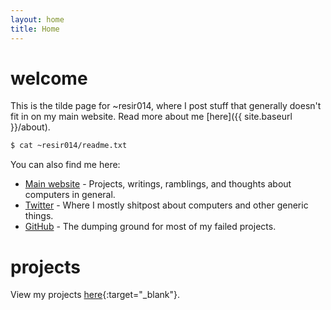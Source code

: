 ```yaml
---
layout: home
title: Home
---
```


# welcome

This is the tilde page for ~resir014, where I post stuff that generally doesn't fit in on my main website. Read more about me [here]({{ site.baseurl }}/about).

```bash
$ cat ~resir014/readme.txt
```

You can also find me here:

* [Main website](https://resir014.github.io/) - Projects, writings, ramblings, and thoughts about computers in general.
* [Twitter](https://twitter.com/resir014) - Where I mostly shitpost about computers and other generic things.
* [GitHub](https://github.com/resir014) - The dumping ground for most of my failed projects.

# projects

View my projects [here](https://resir014.github.io/projects){:target="_blank"}.
